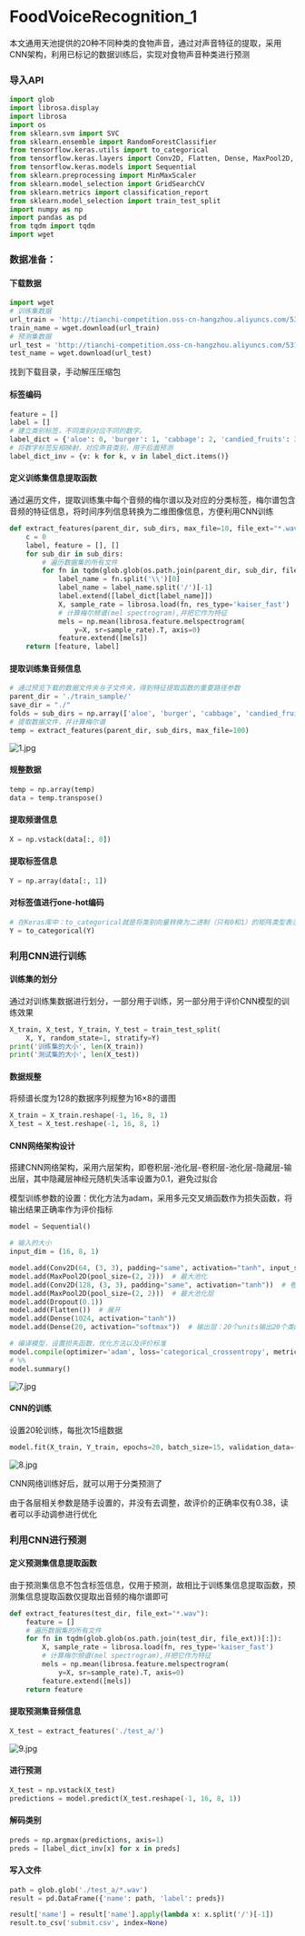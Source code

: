 # FoodVoiceRecognition_1
本文通用天池提供的20种不同种类的食物声音，通过对声音特征的提取，采用CNN架构，利用已标记的数据训练后，实现对食物声音种类进行预测

### 导入API

```python
import glob
import librosa.display
import librosa
import os
from sklearn.svm import SVC
from sklearn.ensemble import RandomForestClassifier
from tensorflow.keras.utils import to_categorical
from tensorflow.keras.layers import Conv2D, Flatten, Dense, MaxPool2D, Dropout
from tensorflow.keras.models import Sequential
from sklearn.preprocessing import MinMaxScaler
from sklearn.model_selection import GridSearchCV
from sklearn.metrics import classification_report
from sklearn.model_selection import train_test_split
import numpy as np
import pandas as pd
from tqdm import tqdm
import wget
```

### 数据准备：

#### 下载数据

```python
import wget
# 训练集数据
url_train = 'http://tianchi-competition.oss-cn-hangzhou.aliyuncs.com/531887/train_sample.zip'
train_name = wget.download(url_train)
# 预测集数据
url_test = 'http://tianchi-competition.oss-cn-hangzhou.aliyuncs.com/531887/test_a.zip'
test_name = wget.download(url_test)
```

找到下载目录，手动解压压缩包

#### 标签编码

```python
feature = []
label = []
# 建立类别标签，不同类别对应不同的数字。
label_dict = {'aloe': 0, 'burger': 1, 'cabbage': 2, 'candied_fruits': 3, 'carrots': 4, 'chips': 5, 'chocolate': 6, 'drinks': 7, 'fries': 8, 'grapes': 9, 'gummies': 10, 'ice-cream': 11, 'jelly': 12, 'noodles': 13, 'pickles': 14, 'pizza': 15, 'ribs': 16, 'salmon': 17, 'soup': 18, 'wings': 19}
# 将数字标签反相映射，对应声音类别，用于后面预测
label_dict_inv = {v: k for k, v in label_dict.items()}
```

#### 定义训练集信息提取函数

通过遍历文件，提取训练集中每个音频的梅尔谱以及对应的分类标签，梅尔谱包含音频的特征信息，将时间序列信息转换为二维图像信息，方便利用CNN训练

```python
def extract_features(parent_dir, sub_dirs, max_file=10, file_ext="*.wav"):
    c = 0
    label, feature = [], []
    for sub_dir in sub_dirs:
        # 遍历数据集的所有文件
        for fn in tqdm(glob.glob(os.path.join(parent_dir, sub_dir, file_ext))[:max_file]):
            label_name = fn.split('\\')[0]
            label_name = label_name.split('/')[-1]
            label.extend([label_dict[label_name]])
            X, sample_rate = librosa.load(fn, res_type='kaiser_fast')
            # 计算梅尔频谱(mel spectrogram),并把它作为特征
            mels = np.mean(librosa.feature.melspectrogram(
                y=X, sr=sample_rate).T, axis=0)
            feature.extend([mels])
    return [feature, label]
```

#### 提取训练集音频信息

```python
# 通过预览下载的数据文件夹与子文件夹，得到特征提取函数的重要路径参数
parent_dir = './train_sample/'
save_dir = "./"
folds = sub_dirs = np.array(['aloe', 'burger', 'cabbage', 'candied_fruits', 'carrots', 'chips', 'chocolate', 'drinks', 'fries', 'grapes', 'gummies', 'ice-cream', 'jelly', 'noodles', 'pickles', 'pizza', 'ribs', 'salmon', 'soup', 'wings'])
# 提取数据文件，并计算梅尔谱
temp = extract_features(parent_dir, sub_dirs, max_file=100)
```

![1.jpg](https://github.com/Cocytus-Leon/FoodVoiceRecognition_1/blob/main/20210413101648-aqxfuft-6.jpg)

#### 规整数据

```python
temp = np.array(temp)
data = temp.transpose()
```

#### 提取频谱信息

```python
X = np.vstack(data[:, 0])
```

#### 提取标签信息

```python
Y = np.array(data[:, 1])
```

#### 对标签值进行one-hot编码

```python
# 在Keras库中：to_categorical就是将类别向量转换为二进制（只有0和1）的矩阵类型表示
Y = to_categorical(Y)
```

### 利用CNN进行训练

#### 训练集的划分

通过对训练集数据进行划分，一部分用于训练，另一部分用于评价CNN模型的训练效果

```python
X_train, X_test, Y_train, Y_test = train_test_split(
    X, Y, random_state=1, stratify=Y)
print('训练集的大小', len(X_train))
print('测试集的大小', len(X_test))
```

#### 数据规整

将频谱长度为128的数据序列规整为16×8的谱图

```python
X_train = X_train.reshape(-1, 16, 8, 1)
X_test = X_test.reshape(-1, 16, 8, 1)
```

#### CNN网络架构设计

搭建CNN网络架构，采用六层架构，即卷积层-池化层-卷积层-池化层-隐藏层-输出层，其中隐藏层神经元随机失活率设置为0.1，避免过拟合

模型训练参数的设置：优化方法为adam，采用多元交叉熵函数作为损失函数，将输出结果正确率作为评价指标

```python
model = Sequential()

# 输入的大小
input_dim = (16, 8, 1)

model.add(Conv2D(64, (3, 3), padding="same", activation="tanh", input_shape=input_dim))  # 卷积层
model.add(MaxPool2D(pool_size=(2, 2)))  # 最大池化
model.add(Conv2D(128, (3, 3), padding="same", activation="tanh"))  # 卷积层
model.add(MaxPool2D(pool_size=(2, 2)))  # 最大池化层
model.add(Dropout(0.1))
model.add(Flatten())  # 展开
model.add(Dense(1024, activation="tanh"))
model.add(Dense(20, activation="softmax"))  # 输出层：20个units输出20个类的概率

# 编译模型，设置损失函数，优化方法以及评价标准
model.compile(optimizer='adam', loss='categorical_crossentropy', metrics=['accuracy'])
# %%
model.summary()
```

![7.jpg](assets/20210413103835-rggqh9s-7.jpg)

#### CNN的训练

设置20轮训练，每批次15组数据

```python
model.fit(X_train, Y_train, epochs=20, batch_size=15, validation_data=(X_test, Y_test))
```

![8.jpg](assets/20210413104219-8owurbv-8.jpg)

CNN网络训练好后，就可以用于分类预测了

由于各层相关参数是随手设置的，并没有去调整，故评价的正确率仅有0.38，读者可以手动调参进行优化

### 利用CNN进行预测

#### 定义预测集信息提取函数

由于预测集信息不包含标签信息，仅用于预测，故相比于训练集信息提取函数，预测集信息提取函数仅提取出音频的梅尔谱即可

```python
def extract_features(test_dir, file_ext="*.wav"):
    feature = []
    # 遍历数据集的所有文件
    for fn in tqdm(glob.glob(os.path.join(test_dir, file_ext))[:]):
        X, sample_rate = librosa.load(fn, res_type='kaiser_fast')
        # 计算梅尔频谱(mel spectrogram),并把它作为特征
        mels = np.mean(librosa.feature.melspectrogram(
            y=X, sr=sample_rate).T, axis=0)
        feature.extend([mels])
    return feature
```

#### 提取预测集音频信息

```python
X_test = extract_features('./test_a/')
```

![9.jpg](assets/20210413110154-caf9rni-9.jpg)

#### 进行预测

```python
X_test = np.vstack(X_test)
predictions = model.predict(X_test.reshape(-1, 16, 8, 1))
```

#### 解码类别

```python
preds = np.argmax(predictions, axis=1)
preds = [label_dict_inv[x] for x in preds]
```

#### 写入文件

```python
path = glob.glob('./test_a/*.wav')
result = pd.DataFrame({'name': path, 'label': preds})

result['name'] = result['name'].apply(lambda x: x.split('/')[-1])
result.to_csv('submit.csv', index=None)
